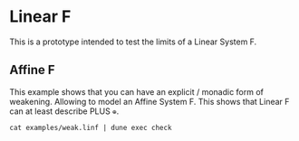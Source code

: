 # Linear F

This is a prototype intended to test the limits of a Linear System F.

## Affine F

This example shows that you can have an explicit / monadic form of weakening. Allowing to model an Affine System F. This shows that Linear F can at least describe PLUS `⊕`.

```shell
cat examples/weak.linf | dune exec check
```
